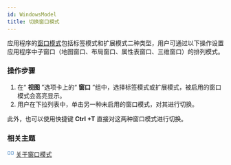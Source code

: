```yaml
---
id: WindowsModel
title: 切换窗口模式
---
```

应用程序的[窗口模式](WindowsModel_Basic.html)包括标签模式和扩展模式二种类型，用户可通过以下操作设置应用程序中子窗口（地图窗口、布局窗口、属性表窗口、三维窗口）的排列模式。

### 操作步骤

  1. 在“ **视图** ”选项卡上的“ **窗口** ”组中，选择标签模式或扩展模式，被启用的窗口模式会高亮显示。
  2. 用户在下拉列表中，单击另一种未启用的窗口模式，对其进行切换。

此外，也可以使用快捷键 **Ctrl +T** 直接对这两种窗口模式进行切换。

### 相关主题

![](../../img/smalltitle.png) [关于窗口模式](WindowsModel_Basic.html)
